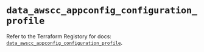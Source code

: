 # `data_awscc_appconfig_configuration_profile`

Refer to the Terraform Registory for docs: [`data_awscc_appconfig_configuration_profile`](https://registry.terraform.io/providers/hashicorp/awscc/0.70.0/docs/data-sources/appconfig_configuration_profile).

